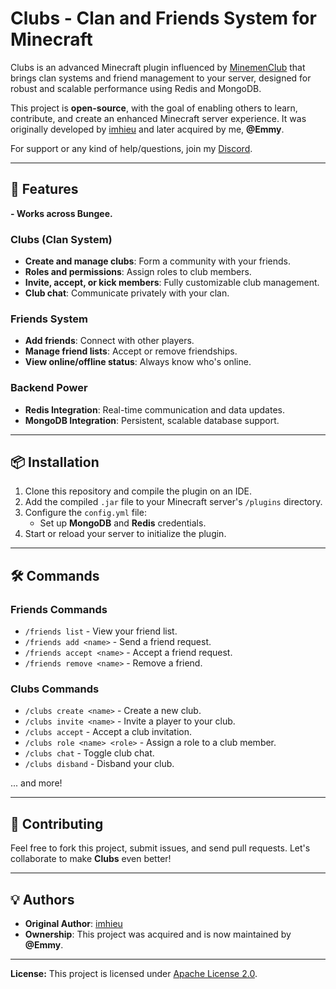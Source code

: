 # Clubs - Clan and Friends System for Minecraft

Clubs is an advanced Minecraft plugin influenced by [MinemenClub](https://minemen.club) that brings clan systems and friend management to your server, designed for robust and scalable performance using Redis and MongoDB.

This project is **open-source**, with the goal of enabling others to learn, contribute, and create an enhanced Minecraft server experience. It was originally developed by [imhieu](https://github.com/imhieu) and later acquired by me, **@Emmy**.

For support or any kind of help/questions, join my [Discord](https://discord.com/invite/eT4B65k5E4).

---

## 🚀 Features

**- Works across Bungee.**

### **Clubs (Clan System)**
- **Create and manage clubs**: Form a community with your friends.
- **Roles and permissions**: Assign roles to club members.
- **Invite, accept, or kick members**: Fully customizable club management.
- **Club chat**: Communicate privately with your clan.

### **Friends System**
- **Add friends**: Connect with other players.
- **Manage friend lists**: Accept or remove friendships.
- **View online/offline status**: Always know who's online.

### **Backend Power**
- **Redis Integration**: Real-time communication and data updates.
- **MongoDB Integration**: Persistent, scalable database support.

---

## 📦 Installation

1. Clone this repository and compile the plugin on an IDE.
2. Add the compiled `.jar` file to your Minecraft server's `/plugins` directory.
3. Configure the `config.yml` file:
    - Set up **MongoDB** and **Redis** credentials.
4. Start or reload your server to initialize the plugin.

---

## 🛠️ Commands

### **Friends Commands**
- `/friends list` - View your friend list.
- `/friends add <name>` - Send a friend request.
- `/friends accept <name>` - Accept a friend request.
- `/friends remove <name>` - Remove a friend.

### **Clubs Commands**
- `/clubs create <name>` - Create a new club.
- `/clubs invite <name>` - Invite a player to your club.
- `/clubs accept` - Accept a club invitation.
- `/clubs role <name> <role>` - Assign a role to a club member.
- `/clubs chat` - Toggle club chat.
- `/clubs disband` - Disband your club.

... and more!

---

## 🤝 Contributing

Feel free to fork this project, submit issues, and send pull requests. Let's collaborate to make **Clubs** even better!

---

## 💡 Authors

- **Original Author**: [imhieu](https://github.com/imhieu)
- **Ownership**: This project was acquired and is now maintained by **@Emmy**.

---

**License:** This project is licensed under [Apache License 2.0](https://www.apache.org/licenses/LICENSE-2.0).
